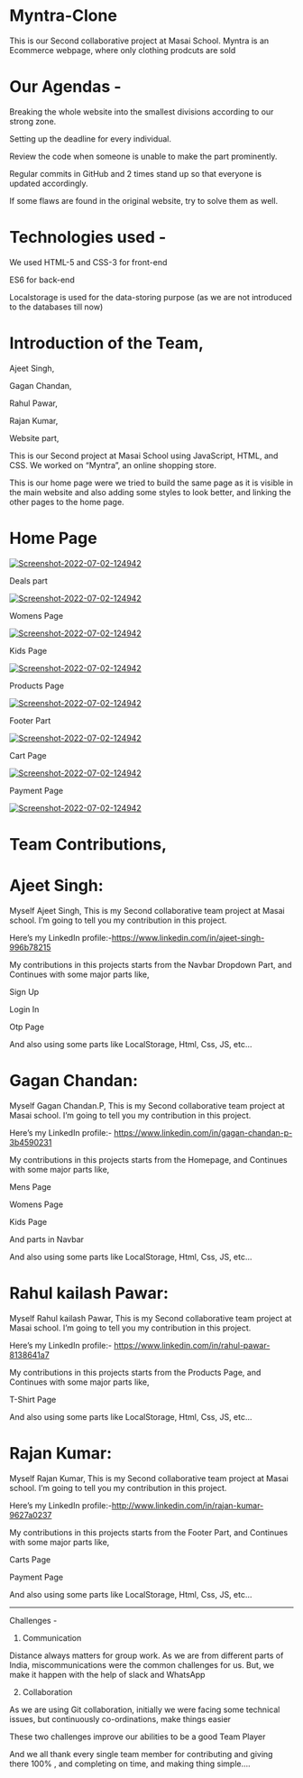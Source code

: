 # Myntra-Clone
This is our Second collaborative project at Masai School. Myntra is an Ecommerce webpage, where only clothing prodcuts are sold 

# Our Agendas -
Breaking the whole website into the smallest divisions according to our strong zone.

Setting up the deadline for every individual.

Review the code when someone is unable to make the part prominently.

Regular commits in GitHub and 2 times stand up so that everyone is updated accordingly.

If some flaws are found in the original website, try to solve them as well.

# Technologies used -
We used HTML-5 and CSS-3 for front-end

ES6 for back-end

Localstorage is used for the data-storing purpose (as we are not introduced to the databases till now)

# Introduction of the Team,
Ajeet Singh,

Gagan Chandan,

Rahul Pawar,

Rajan Kumar,

Website part,

This is our Second project at Masai School using JavaScript, HTML, and CSS. We worked on “Myntra”, an online shopping store.

This is our home page were we tried to build the same page as it is visible in the main website and also adding some styles to look better, and linking the other pages to the home page.

# Home Page
<a href='https://postimg.cc/f3CzbSWr' target='_blank'><img src='https://miro.medium.com/max/700/1*0K6cqmAQWOFgfd-z9Y9uCw.png' border='0' alt='Screenshot-2022-07-02-124942'/></a>

Deals part

<a href='https://postimg.cc/f3CzbSWr' target='_blank'><img src='https://miro.medium.com/max/700/1*EO9dK-G7C6P-W2JTUm82lQ.png' border='0' alt='Screenshot-2022-07-02-124942'/></a>

Womens Page

<a href='https://postimg.cc/f3CzbSWr' target='_blank'><img src='https://miro.medium.com/max/700/1*Duv-aF_Vq7uYBCQc3hPBHg.png' border='0' alt='Screenshot-2022-07-02-124942'/></a>

Kids Page

<a href='https://postimg.cc/f3CzbSWr' target='_blank'><img src='https://miro.medium.com/max/700/1*HqZhWMN5E6tJA6hiBZiUxA.png' border='0' alt='Screenshot-2022-07-02-124942'/></a>

Products Page

<a href='https://postimg.cc/f3CzbSWr' target='_blank'><img src='https://miro.medium.com/max/700/1*o65uk5wcP8BHwUpSx23YFw.png' border='0' alt='Screenshot-2022-07-02-124942'/></a>

Footer Part

<a href='https://postimg.cc/f3CzbSWr' target='_blank'><img src='https://miro.medium.com/max/700/1*8oJgYklY2lkgvMV6-oJmqA.png' border='0' alt='Screenshot-2022-07-02-124942'/></a>

Cart Page

<a href='https://postimg.cc/f3CzbSWr' target='_blank'><img src='https://miro.medium.com/max/700/1*hz7-WOGy_vjxRJFg5lhrvQ.png' border='0' alt='Screenshot-2022-07-02-124942'/></a>

Payment Page

<a href='https://postimg.cc/f3CzbSWr' target='_blank'><img src='https://miro.medium.com/max/700/1*dpKdvnEKm2PS1p9WPkRrfw.png' border='0' alt='Screenshot-2022-07-02-124942'/></a>
# Team Contributions,

# Ajeet Singh:

Myself Ajeet Singh, This is my Second collaborative team project at Masai school. I’m going to tell you my contribution in this project.

Here’s my LinkedIn profile:-https://www.linkedin.com/in/ajeet-singh-996b78215

My contributions in this projects starts from the Navbar Dropdown Part, and Continues with some major parts like,

Sign Up

Login In

Otp Page

And also using some parts like LocalStorage, Html, Css, JS, etc…

# Gagan Chandan:

Myself Gagan Chandan.P, This is my Second collaborative team project at Masai school. I’m going to tell you my contribution in this project.

Here’s my LinkedIn profile:- https://www.linkedin.com/in/gagan-chandan-p-3b4590231

My contributions in this projects starts from the Homepage, and Continues with some major parts like,

Mens Page

Womens Page

Kids Page

And parts in Navbar

And also using some parts like LocalStorage, Html, Css, JS, etc…

# Rahul kailash Pawar:

Myself Rahul kailash Pawar, This is my Second collaborative team project at Masai school. I’m going to tell you my contribution in this project.

Here’s my LinkedIn profile:- https://www.linkedin.com/in/rahul-pawar-8138641a7

My contributions in this projects starts from the Products Page, and Continues with some major parts like,

T-Shirt Page

And also using some parts like LocalStorage, Html, Css, JS, etc…

# Rajan Kumar:

Myself Rajan Kumar, This is my Second collaborative team project at Masai school. I’m going to tell you my contribution in this project.

Here’s my LinkedIn profile:-http://www.linkedin.com/in/rajan-kumar-9627a0237

My contributions in this projects starts from the Footer Part, and Continues with some major parts like,

Carts Page

Payment Page

And also using some parts like LocalStorage, Html, Css, JS, etc…

___________________________________________________________________

Challenges -
1. Communication

Distance always matters for group work. As we are from different parts of India, miscommunications were the common challenges for us. But, we make it happen with the help of slack and WhatsApp

2. Collaboration

As we are using Git collaboration, initially we were facing some technical issues, but continuously co-ordinations, make things easier

These two challenges improve our abilities to be a good Team Player

And we all thank every single team member for contributing and giving there 100% , and completing on time, and making thing simple….
